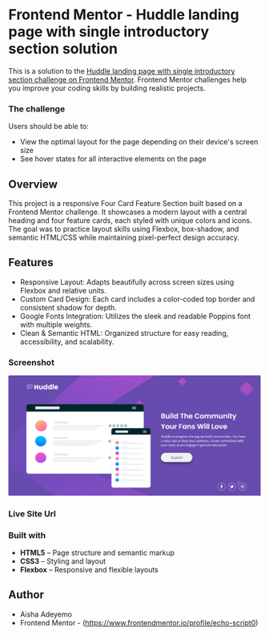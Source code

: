 # Frontend Mentor - Huddle landing page with single introductory section solution
This is a solution to the [Huddle landing page with single introductory section challenge on Frontend Mentor](https://www.frontendmentor.io/challenges/huddle-landing-page-with-a-single-introductory-section-B_2Wvxgi0). Frontend Mentor challenges help you improve your coding skills by building realistic projects. 

### The challenge
Users should be able to:
- View the optimal layout for the page depending on their device's screen size
- See hover states for all interactive elements on the page

## Overview
This project is a responsive Four Card Feature Section built based on a Frontend Mentor challenge. It showcases a modern layout with a central heading and four feature cards, each styled with unique colors and icons. The goal was to practice layout skills using Flexbox, box-shadow, and semantic HTML/CSS while maintaining pixel-perfect design accuracy.


## Features 
- Responsive Layout: Adapts beautifully across screen sizes using Flexbox and relative units.
- Custom Card Design: Each card includes a color-coded top border and consistent shadow for depth.
- Google Fonts Integration: Utilizes the sleek and readable Poppins font with multiple weights.
- Clean & Semantic HTML: Organized structure for easy reading, accessibility, and scalability.

### Screenshot

![Preview](image.png)

### Live Site Url


### Built with
- **HTML5** – Page structure and semantic markup  
- **CSS3** – Styling and layout  
- **Flexbox** – Responsive and flexible layouts

## Author
- Aisha Adeyemo
- Frontend Mentor - (https://www.frontendmentor.io/profile/echo-script0)